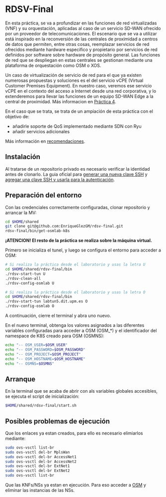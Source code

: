 # RDSV-Final

En esta práctica, se va a profundizar en las funciones de red virtualizadas (VNF) y su orquestación, aplicadas al caso de un servicio SD-WAN ofrecido por un proveedor de telecomunicaciones. El escenario que se va a utilizar está inspirado en la reconversión de las centrales de proximidad a centros de datos que permiten, entre otras cosas, reemplazar servicios de red ofrecidos mediante hardware específico y propietario por servicios de red definidos por software sobre hardware de propósito general. Las funciones de red que se despliegan en estas centrales se gestionan mediante una plataforma de orquestación como OSM o XOS.

Un caso de virtualización de servicio de red para el que ya existen numerosas propuestas y soluciones es el del servicio vCPE (Virtual Customer Premises Equipment). En nuestro caso, veremos ese servicio vCPE en el contexto del acceso a Internet desde una red corporativa, y lo extenderemos para llevar las funciones de un equipo SD-WAN Edge a la central de proximidad.
Más informacion en [Práctica 4](https://github.com/educaredes/sdedge-ns/blob/main/doc/rdsv-p4.md).

En el caso que se trata, se trata de un ampiación de esta práctica con el objetivo de:
- añadirle soporte de QoS implementado mediante SDN con Ryu
- añadir servicios adicionales

Más información en [recomendaciones](https://github.com/educaredes/sdedge-ns/blob/main/doc/rdsv-final.md).


## Instalación

Al tratarse de un repositorio privado es necesario verificar la identidad antes de clonarlo.
La guia oficial para [generar una nueva clave SSH](https://docs.github.com/es/authentication/connecting-to-github-with-ssh/generating-a-new-ssh-key-and-adding-it-to-the-ssh-agent#generating-a-new-ssh-key) y [agregar una clave SSH y usarla para la autenticación](https://docs.github.com/es/authentication/connecting-to-github-with-ssh/adding-a-new-ssh-key-to-your-github-account#adding-a-new-ssh-key-to-your-account).


## Preparación del entorno
Con las credenciales correctamente configuradas, clonar repositorio y arrancar la MV:
```bash
cd $HOME/shared
git clone git@github.com:EnriqueGlezGM/rdsv-final.git
rdsv-final/bin/get-osmlab-k8s

```
**¡ATENCION! El resto de la práctica se realiza sobre la máquina virtual.**

Primero se inicializa el tunel, y luego se configura el entorno para acceder a OSM:
```bash
# Si realiza la práctica desde el laboratorio y usas la letra U
cd $HOME/shared/rdsv-final/bin
./rdsv-start-tun U
./rdsv-clean-all
./rdsv-config-osmlab U
```
```bash
# Si realiza la práctica desde el laboratorio y usas la letra O
cd $HOME/shared/rdsv-final/bin
./rdsv-start-tun labtun5.dit.upm.es O
./rdsv-config-osmlab O
```
A continuación, cierre el terminal y abra uno nuevo.

En el nuevo terminal, obtenga los valores asignados a las diferentes variables configuradas para acceder a OSM (OSM_*) y el identificador del namespace de K8S creado para OSM (OSMNS):
```bash
echo "-- OSM_USER=$OSM_USER"
echo "-- OSM_PASSWORD=$OSM_PASSWORD"
echo "-- OSM_PROJECT=$OSM_PROJECT"
echo "-- OSM_HOSTNAME=$OSM_HOSTNAME"
echo "-- OSMNS=$OSMNS"

```

## Arranque
En la terminal que se acaba de abrir con als variables globales accesibles, se ejecuta el script de inicialización:
```bash
$HOME/shared/rdsv-final/start.sh

```

## Posibles problemas de ejecución
Que los enlaces ya estan creados, para ello es necesario elimiarlos mediante:
```bash
sudo ovs-vsctl list-br
sudo ovs-vsctl del-br MplsWan
sudo ovs-vsctl del-br AccessNet1
sudo ovs-vsctl del-br AccessNet2
sudo ovs-vsctl del-br ExtNet1
sudo ovs-vsctl del-br ExtNet2
sudo ovs-vsctl list-br

```

Que las KNFs/NSs ya estan en ejecución. Para eso acceder a [OSM](http://10.11.13.1/) y eliminar las instancias de las NSs.
